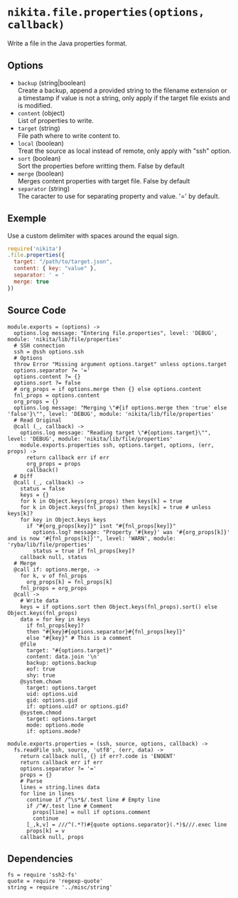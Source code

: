 
# `nikita.file.properties(options, callback)`

Write a file in the Java properties format.

## Options

* `backup` (string|boolean)   
  Create a backup, append a provided string to the filename extension or a
  timestamp if value is not a string, only apply if the target file exists and
  is modified.
* `content` (object)   
  List of properties to write.
* `target` (string)   
  File path where to write content to.
* `local` (boolean)   
  Treat the source as local instead of remote, only apply with "ssh"
  option.
* `sort` (boolean)   
  Sort the properties before writting them. False by default
* `merge` (boolean)   
  Merges content properties with target file. False by default
* `separator` (string)   
  The caracter to use for separating property and value. '=' by default.

## Exemple

Use a custom delimiter with spaces around the equal sign.

```javascript
require('nikita')
.file.properties({
  target: "/path/to/target.json",
  content: { key: "value" },
  separator: ' = '
  merge: true
})
```

## Source Code

    module.exports = (options) ->
      options.log message: "Entering file.properties", level: 'DEBUG', module: 'nikita/lib/file/properties'
      # SSH connection
      ssh = @ssh options.ssh
      # Options
      throw Error "Missing argument options.target" unless options.target
      options.separator ?= '='
      options.content ?= {}
      options.sort ?= false
      # org_props = if options.merge then {} else options.content
      fnl_props = options.content
      org_props = {}
      options.log message: "Merging \"#{if options.merge then 'true' else 'false'}\"", level: 'DEBUG', module: 'nikita/lib/file/properties'
      # Read Original
      @call (_, callback) ->
        options.log message: "Reading target \"#{options.target}\"", level: 'DEBUG', module: 'nikita/lib/file/properties'
        module.exports.properties ssh, options.target, options, (err, props) ->
          return callback err if err
          org_props = props
          callback()
      # Diff
      @call (_, callback) ->
        status = false
        keys = {}
        for k in Object.keys(org_props) then keys[k] = true
        for k in Object.keys(fnl_props) then keys[k] = true # unless keys[k]?
        for key in Object.keys keys
          if "#{org_props[key]}" isnt "#{fnl_props[key]}"
            options.log? message: "Property '#{key}' was '#{org_props[k]}' and is now '#{fnl_props[k]}'", level: 'WARN', module: 'ryba/lib/file/properties'
            status = true if fnl_props[key]?
        callback null, status
      # Merge
      @call if: options.merge, ->
        for k, v of fnl_props
          org_props[k] = fnl_props[k]
        fnl_props = org_props
      @call ->
        # Write data
        keys = if options.sort then Object.keys(fnl_props).sort() else Object.keys(fnl_props)
        data = for key in keys
          if fnl_props[key]?
          then "#{key}#{options.separator}#{fnl_props[key]}"
          else "#{key}" # This is a comment
        @file
          target: "#{options.target}"
          content: data.join '\n'
          backup: options.backup
          eof: true
          shy: true
        @system.chown
          target: options.target
          uid: options.uid
          gid: options.gid
          if: options.uid? or options.gid?
        @system.chmod
          target: options.target
          mode: options.mode
          if: options.mode?

    module.exports.properties = (ssh, source, options, callback) ->
      fs.readFile ssh, source, 'utf8', (err, data) ->
        return callback null, {} if err?.code is 'ENOENT'
        return callback err if err
        options.separator ?= '='
        props = {}
        # Parse
        lines = string.lines data
        for line in lines
          continue if /^\s*$/.test line # Empty line
          if /^#/.test line # Comment
            props[line] = null if options.comment
            continue
          [_,k,v] = ///^(.*?)#{quote options.separator}(.*)$///.exec line
          props[k] = v
        callback null, props

## Dependencies

    fs = require 'ssh2-fs'
    quote = require 'regexp-quote'
    string = require '../misc/string'
